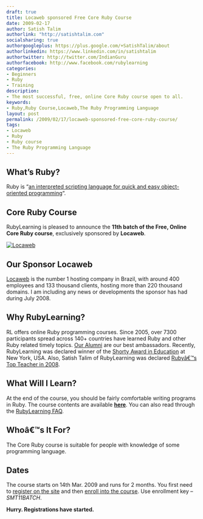 ```yaml
---
draft: true
title: Locaweb sponsored Free Core Ruby Course
date: 2009-02-17
author: Satish Talim
authorlink: "http://satishtalim.com"
socialsharing: true
authorgoogleplus: https://plus.google.com/+SatishTalim/about
authorlinkedin: https://www.linkedin.com/in/satishtalim
authortwitter: http://twitter.com/IndianGuru
authorfacebook: http://www.facebook.com/rubylearning
categories:
- Beginners
- Ruby
- Training
description:
- The most successful, free, online Core Ruby course open to all.
keywords:
- Ruby,Ruby Course,Locaweb,The Ruby Programming Language
layout: post
permalink: /2009/02/17/locaweb-sponsored-free-core-ruby-course/
tags:
- Locaweb
- Ruby
- Ruby course
- The Ruby Programming Language
---
```

## What’s Ruby?

Ruby is “[an interpreted scripting language for quick and easy
object-oriented programming](http://www.rubyist.net/~slagell/ruby/)“.

## Core Ruby Course

RubyLearning is pleased to announce the **11th batch of the Free, Online
Core Ruby course**, exclusively sponsored by **Locaweb**.

[![Locaweb](http://rubylearning.com/images/locaweb.jpg)](http://www.locaweb.com.br/portal.asp?utm_campaign=Rails&utm_source=rubylearning&utm_medium=banner "Support our sponsors, Support our site!")

## Our Sponsor Locaweb

[Locaweb](http://www.locaweb.com.br/portal.asp?utm_campaign=Rails&utm_source=rubylearning&utm_medium=banner)
is the number 1 hosting company in Brazil, with around 400 employees and
133 thousand clients, hosting more than 220 thousand domains. I am
including any news or developments the sponsor has had during July 2008.

## Why RubyLearning?

RL offers online Ruby programming courses. Since 2005, over 7300
participants spread across 140+ countries have learned Ruby and other
Ruby related timely topics. [Our
Alumni](http://rubylearning.com/other/testimonials.html) are our best
ambassadors. Recently, RubyLearning was declared winner of the [Shorty
Award in Education](http://shortyawards.com/category/education) at New
York, USA. Also, Satish Talim of RubyLearning was declared [Rubyâ€™s Top
Teacher in
2008](http://www.rubyinside.com/rubys-top-teacher-in-2008-satish-talim-1396.html).

## What Will I Learn?

At the end of the course, you should be fairly comfortable writing
programs in Ruby. The course contents are available
**[here](http://rubylearning.com/satishtalim/tutorial.html)**. You can
also read through the [RubyLearning
FAQ](http://rubylearning.com/satishtalim/faq.html).

## Whoâ€™s It For?

The Core Ruby course is suitable for people with knowledge of some
programming language.

## Dates

The course starts on 14th Mar. 2009 and runs for 2 months. You first
need to [register on the site](http://rubylearning.org/) and then
[enroll into the
course](http://rubylearning.org/class/course/view.php?id=24). Use
enrollment key – *SMT11BATCH*.

**Hurry. Registrations have started.**

